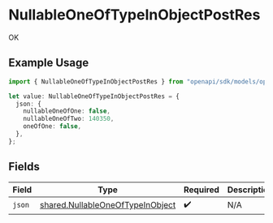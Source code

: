 # NullableOneOfTypeInObjectPostRes

OK

## Example Usage

```typescript
import { NullableOneOfTypeInObjectPostRes } from "openapi/sdk/models/operations";

let value: NullableOneOfTypeInObjectPostRes = {
  json: {
    nullableOneOfOne: false,
    nullableOneOfTwo: 140350,
    oneOfOne: false,
  },
};
```

## Fields

| Field                                                                                       | Type                                                                                        | Required                                                                                    | Description                                                                                 |
| ------------------------------------------------------------------------------------------- | ------------------------------------------------------------------------------------------- | ------------------------------------------------------------------------------------------- | ------------------------------------------------------------------------------------------- |
| `json`                                                                                      | [shared.NullableOneOfTypeInObject](../../../sdk/models/shared/nullableoneoftypeinobject.md) | :heavy_check_mark:                                                                          | N/A                                                                                         |